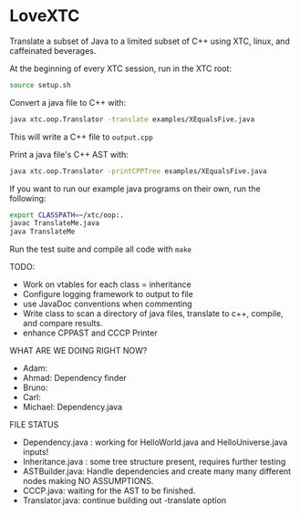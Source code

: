 LoveXTC
==============
Translate a subset of Java to a limited subset of C++ using XTC, linux, and caffeinated beverages.

At the beginning of every XTC session, run in the XTC root:
```sh
source setup.sh
```

Convert a java file to C++ with:
```sh
java xtc.oop.Translator -translate examples/XEqualsFive.java
```
This will write a C++ file to ```output.cpp```

Print a java file's C++ AST with:
```sh
java xtc.oop.Translator -printCPPTree examples/XEqualsFive.java
```

If you want to run our example java programs on their own, run the following:
```sh
export CLASSPATH=~/xtc/oop:.
javac TranslateMe.java
java TranslateMe
```

Run the test suite and compile all code with ```make```

TODO:

* Work on vtables for each class = inheritance
* Configure logging framework to output to file
* use JavaDoc conventions when commenting
* Write class to scan a directory of java files, translate to c++, compile, and compare results.
* enhance CPPAST and CCCP Printer

WHAT ARE WE DOING RIGHT NOW?
* Adam:
* Ahmad: Dependency finder
* Bruno:
* Carl:
* Michael: Dependency.java

FILE STATUS
* Dependency.java : working for HelloWorld.java and HelloUniverse.java inputs!
* Inheritance.java : some tree structure present, requires further testing
* ASTBuilder.java: Handle dependencies and create many many different nodes making NO ASSUMPTIONS.
* CCCP.java: waiting for the AST to be finished.
* Translator.java: continue building out -translate option
